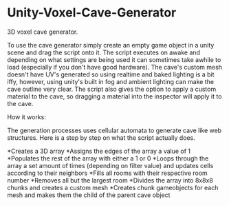# Unity-Voxel-Cave-Generator
3D voxel cave generator.

To use the cave generator simply create an empty game object in a unity scene and drag the script onto it. The script executes on awake and depending on what settings are being used it can sometimes take awhile to load (especially if you don't have good hardware). The cave's custom mesh doesn't have UV's generated so using realtime and baked lighting is a bit iffy, however, using unity's built in fog and ambient lighting can make the cave outline very clear. The script also gives the option to apply a custom material to the cave, so dragging a material into the inspector will apply it to the cave.

How it works:

The generation processes uses cellular automata to generate cave like web structures. Here is a step by step on what the script actually does.

*Creates a 3D array
*Assigns the edges of the array a value of 1
 *Populates the rest of the array with either a 1 or 0
 *Loops through the array a set amount of times (depending on filter value) and updates cells according to their neighbors
 *Fills all rooms with their respective room number
 *Removes all but the largest room
 *Divides the array into 8x8x8 chunks and creates a custom mesh
 *Creates chunk gameobjects for each mesh and makes them the child of the parent cave object
